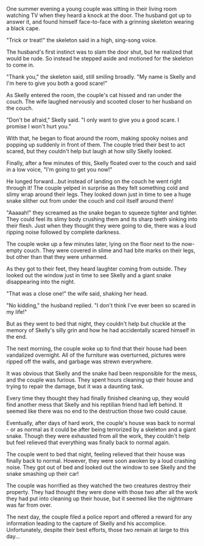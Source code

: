 One summer evening a young couple was sitting in their living room watching TV when they heard a knock at the door. The husband got up to answer it, and found himself face-to-face with a grinning skeleton wearing a black cape.

"Trick or treat!" the skeleton said in a high, sing-song voice.

The husband's first instinct was to slam the door shut, but he realized that would be rude. So instead he stepped aside and motioned for the skeleton to come in.

"Thank you," the skeleton said, still smiling broadly. "My name is Skelly and I'm here to give you both a good scare!"

As Skelly entered the room, the couple's cat hissed and ran under the couch. The wife laughed nervously and scooted closer to her husband on the couch.

"Don't be afraid," Skelly said. "I only want to give you a good scare. I promise I won't hurt you."

With that, he began to float around the room, making spooky noises and popping up suddenly in front of them. The couple tried their best to act scared, but they couldn't help but laugh at how silly Skelly looked.

Finally, after a few minutes of this, Skelly floated over to the couch and said in a low voice, "I'm going to get you now!"

He lunged forward…but instead of landing on the couch he went right through it! The couple yelped in surprise as they felt something cold and slimy wrap around their legs. They looked down just in time to see a huge snake slither out from under the couch and coil itself around them!

"Aaaaah!" they screamed as the snake began to squeeze tighter and tighter. They could feel its slimy body crushing them and its sharp teeth sinking into their flesh. Just when they thought they were going to die, there was a loud ripping noise followed by complete darkness.

The couple woke up a few minutes later, lying on the floor next to the now-empty couch. They were covered in slime and had bite marks on their legs, but other than that they were unharmed.

As they got to their feet, they heard laughter coming from outside. They looked out the window just in time to see Skelly and a giant snake disappearing into the night.

"That was a close one!" the wife said, shaking her head.

"No kidding," the husband replied. "I don't think I've ever been so scared in my life!"

But as they went to bed that night, they couldn't help but chuckle at the memory of Skelly's silly grin and how he had accidentally scared himself in the end.

The next morning, the couple woke up to find that their house had been vandalized overnight. All of the furniture was overturned, pictures were ripped off the walls, and garbage was strewn everywhere.

It was obvious that Skelly and the snake had been responsible for the mess, and the couple was furious. They spent hours cleaning up their house and trying to repair the damage, but it was a daunting task.

Every time they thought they had finally finished cleaning up, they would find another mess that Skelly and his reptilian friend had left behind. It seemed like there was no end to the destruction those two could cause.

Eventually, after days of hard work, the couple's house was back to normal - or as normal as it could be after being terrorized by a skeleton and a giant snake. Though they were exhausted from all the work, they couldn't help but feel relieved that everything was finally back to normal again.

The couple went to bed that night, feeling relieved that their house was finally back to normal. However, they were soon awoken by a loud crashing noise. They got out of bed and looked out the window to see Skelly and the snake smashing up their car!

The couple was horrified as they watched the two creatures destroy their property. They had thought they were done with those two after all the work they had put into cleaning up their house, but it seemed like the nightmare was far from over.

The next day, the couple filed a police report and offered a reward for any information leading to the capture of Skelly and his accomplice. Unfortunately, despite their best efforts, those two remain at large to this day...